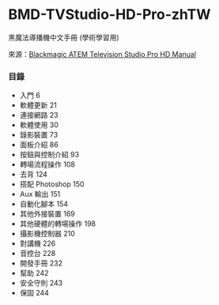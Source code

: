 # BMD-TVStudio-HD-Pro-zhTW
黑魔法導播機中文手冊 (學術學習用)

來源：[Blackmagic ATEM Television Studio Pro HD Manual](http://support.vikinglighting.co.uk/downloads/Blackmagic%20ATEM%20Television%20Studio%20Pro%20HD%20Manual.pdf)

### 目錄
- 入門 6
- 軟體更新 21
- 連接網路 23
- 軟體使用 30
- 錄影裝置 73
- 面板介紹 86
- 按鈕與控制介紹 93
- 轉場流程操作 108
- 去背 124
- 搭配 Photoshop 150
- Aux 輸出 151
- 自動化腳本 154
- 其他外接裝置 169
- 其他硬體的轉場操作 198
- 攝影機控制器 210
- 對講機 226
- 音控台 228
- 開發手冊 232
- 幫助 242
- 安全守則 243
- 保固 244
